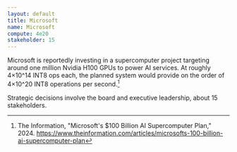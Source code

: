 ```yaml
---
layout: default
title: Microsoft
name: Microsoft
compute: 4e20
stakeholder: 15
---
```


Microsoft is reportedly investing in a supercomputer project targeting around one million Nvidia H100 GPUs to power AI services. At roughly 4×10^14 INT8 ops each, the planned system would provide on the order of 4×10^20 INT8 operations per second.[^1]

Strategic decisions involve the board and executive leadership, about 15 stakeholders.

[^1]: The Information, "Microsoft's $100 Billion AI Supercomputer Plan," 2024. <https://www.theinformation.com/articles/microsofts-100-billion-ai-supercomputer-plan>
